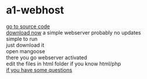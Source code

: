 # a1-webhost
<a href="https://github.com/dream8826/a1-webhost">go to source code</a><br>
<a href="a1-server.zip">download now</a>
a simple webserver probably no updates  
simple to run<br>
just download it<br>
open mangoose<br>
there you go webserver activated<br>
edit the files in html folder if you know html/php<br>
<a href="help/Index.md">if you have some questions</a>
